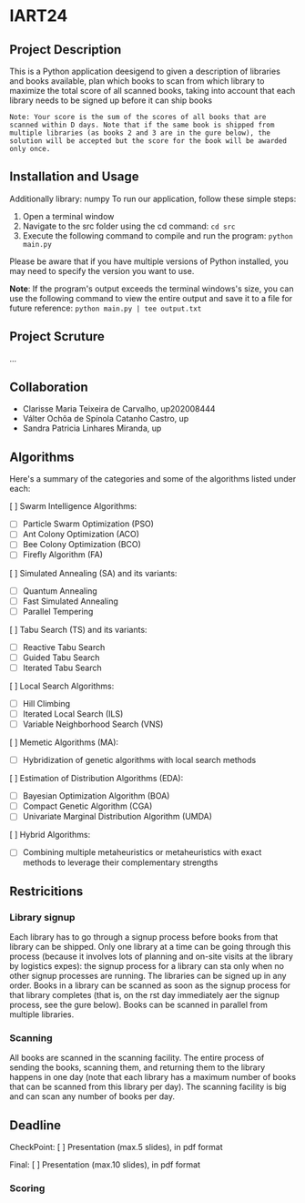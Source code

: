 # IART24

## Project Description

This is a Python application deesigend to given a description of libraries and books available, plan which books to scan from which library to maximize the total score of all scanned books, taking into account that each library needs to be signed up before it can ship books

`Note: Your score is the sum of the scores of all books that are scanned within D days. Note that if the same book is shipped from multiple libraries (as books 2 and 3 are in the gure below), the solution will be accepted but the score for the book will be awarded only once.`

## Installation and Usage

Additionally library: numpy
To run our application, follow these simple steps:

1. Open a terminal window
2. Navigate to the src folder using the cd command: `cd src`
3. Execute the following command to compile and run the program: `python main.py`

Please be aware that if you have multiple versions of Python installed, you may need to specify the version you want to use.

**Note**: If the program's output exceeds the terminal windows's size, you can use the following command to view the entire output and save it to a file for future reference: `python main.py | tee output.txt`

## Project Scruture

...

## Collaboration

- Clarisse Maria Teixeira de Carvalho, up202008444
- Válter Ochôa de Spínola Catanho Castro, up
- Sandra Patricia Linhares Miranda, up

## Algorithms

Here's a summary of the categories and some of the algorithms listed under each:

[ ] Swarm Intelligence Algorithms:

- [ ] Particle Swarm Optimization (PSO)
- [ ] Ant Colony Optimization (ACO)
- [ ] Bee Colony Optimization (BCO)
- [ ] Firefly Algorithm (FA)

[ ] Simulated Annealing (SA) and its variants:

- [ ] Quantum Annealing
- [ ] Fast Simulated Annealing
- [ ] Parallel Tempering

[ ] Tabu Search (TS) and its variants:

- [ ] Reactive Tabu Search
- [ ] Guided Tabu Search
- [ ] Iterated Tabu Search

[ ] Local Search Algorithms:

- [ ] Hill Climbing
- [ ] Iterated Local Search (ILS)
- [ ] Variable Neighborhood Search (VNS)

[ ] Memetic Algorithms (MA):

- [ ] Hybridization of genetic algorithms with local search methods

[ ] Estimation of Distribution Algorithms (EDA):

- [ ] Bayesian Optimization Algorithm (BOA)
- [ ] Compact Genetic Algorithm (CGA)
- [ ] Univariate Marginal Distribution Algorithm (UMDA)

[ ] Hybrid Algorithms:

- [ ] Combining multiple metaheuristics or metaheuristics with exact methods to leverage their complementary strengths

## Restricitions

### Library signup

Each library has to go through a signup process before books from that library can be shipped. Only one library at a time can be going through this process (because it involves lots of planning and on-site visits at the library by logistics expes): the signup process for a library can sta only when no other signup processes are running. The libraries can be signed up in any order. Books in a library can be scanned as soon as the signup process for that library completes (that is, on the rst day immediately aer the signup process, see the gure below). Books can be scanned in parallel from multiple libraries.

### Scanning

All books are scanned in the scanning facility. The entire process of sending the books, scanning them, and returning them to the library happens in one day (note that each library has a maximum number of books that can be scanned from this library per day). The scanning facility is big and can scan any number of books per day.

## Deadline

CheckPoint:
[ ] Presentation (max.5 slides), in pdf format

Final:
[ ] Presentation (max.10 slides), in pdf format

### Scoring
